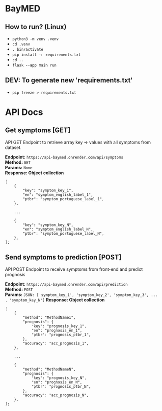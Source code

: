 # BayMED

## How to run? (Linux)
- `python3 -m venv .venv`
- `cd .venv`
- `. bin/activate`
- `pip install -r requirements.txt`
- `cd ..`
- `flask --app main run`

## DEV: To generate new 'requirements.txt'
-  `pip freeze > requirements.txt`

# API Docs

## Get symptoms [GET]
API GET Endpoint to retrieve array key => values with all symptoms from dataset.

**Endpoint:** `https://api-baymed.onrender.com/api/symptoms`  
**Method:** `GET`  
**Params:** `None`  
**Response: Object collection**   

``` 
[
    {
        "key": "symptom_key_1",
        "en": "symptom_english_label_1",
        "ptbr": "symptom_portuguese_label_1",
    },

    ...

    {
        "key": "symptom_key_N",
        "en": "symptom_english_label_N",
        "ptbr": "symptom_portuguese_label_N",
    },
];
```

## Send symptoms to prediction [POST]
API POST Endpoint to receive symptoms from front-end and predict prognosis

**Endpoint:** `https://api-baymed.onrender.com/api/prediction`  
**Method:** `POST`  
**Params:** `JSON: ['symptom_key_1', 'symptom_key_2', 'symptom_key_3', ... , 'symptom_key_N']` 
**Response: Object collection**   
``` 
[
    {
        "method": "MethodName1",
        "prognosis": {
            "key": "prognosis_key_1",
            "en": "prognosis_en_1",
            "ptbr": "prognosis_ptbr_1",
        },
        "accuracy": "acc_prognosis_1",
    },

    ...

    {
        "method": "MethodNameN",
        "prognosis": {
            "key": "prognosis_key_N",
            "en": "prognosis_en_N",
            "ptbr": "prognosis_ptbr_N",
        },
        "accuracy": "acc_prognosis_N",
    },
];
```
